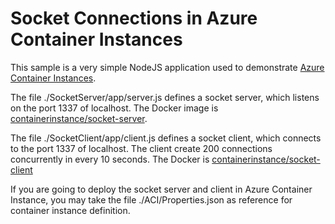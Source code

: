 # Socket Connections in Azure Container Instances

This sample is a very simple NodeJS application used to demonstrate [Azure Container Instances](https://azure.microsoft.com/services/container-instances/).

The file ./SocketServer/app/server.js defines a socket server, which listens on the port 1337 of localhost. The Docker image is [containerinstance/socket-server](https://hub.docker.com/r/containerinstance/socket-server/).

The file ./SocketClient/app/client.js defines a socket client, which connects to the port 1337 of localhost. The client create 200 connections concurrently in every 10 seconds. The Docker is [containerinstance/socket-client](https://hub.docker.com/r/containerinstance/socket-client/)

If you are going to deploy the socket server and client in Azure Container Instance, you may take the file ./ACI/Properties.json as reference for container instance definition.